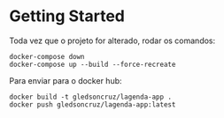 # Getting Started

Toda vez que o projeto for alterado, rodar os comandos:

```
docker-compose down
docker-compose up --build --force-recreate
```

Para enviar para o docker hub:

```
docker build -t gledsoncruz/lagenda-app .
docker push gledsoncruz/lagenda-app:latest
```